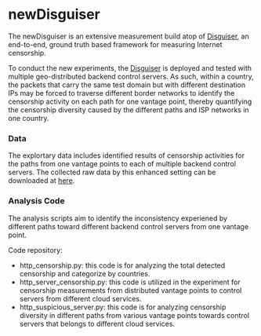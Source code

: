 # newDisguiser

The newDisguiser is an extensive measurement build atop of [Disguiser](https://github.com/e2ecensor/Disguiser_public), an end-to-end, ground truth based framework for measuring Internet censorship.


To conduct the new experiments, the [Disguiser](https://github.com/e2ecensor/Disguiser_public) is deployed and tested with multiple geo-distributed backend control servers. As such, within a country, the packets that carry the same test domain but with different destination IPs may be forced to traverse different border networks to identify the censorship activity on each path for one vantage point, thereby quantifying the censorship diversity caused by the different paths and ISP networks in one country.

### Data

The explortary data includes identified results of censorship activities for the paths from one vantage points to each of multiple backend control servers. The collected raw data by this enhanced setting can be downloaded at [here](https://drive.google.com/drive/folders/1vZ7JuQsWQYIKkT8hxX-_qRldjnSuykQy).


### Analysis Code

The analysis scripts aim to identify the inconsistency experiened by different paths toward different backend control servers from one vantage point.

Code repository:
- http_censorship.py: this code is for analyzing the total detected censorship and categorize by countries.
- http_server_censorship.py: this code is utilized in the experiment for censorship measurements from distributed vantage points to control servers from different cloud services.
- http_suspicious_server.py: this code is for analyzing censorship diversity in different paths from various vantage points towards control servers that belongs to different cloud services.
